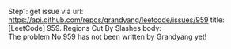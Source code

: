 Step1: get issue via url: https://api.github.com/repos/grandyang/leetcode/issues/959 
 title:[LeetCode] 959. Regions Cut By Slashes 
 body:  
 The problem No.959 has not been written by Grandyang yet!